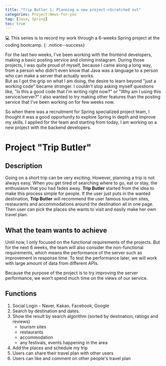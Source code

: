 ```yaml
---
title: "Trip Butler 1: Planning a new project->Scratched out"
categories: Project:News-for-you
tag: [Java, Spring]
toc: true
---
```



💻 This series is to record my work through a 6-weeks Spring project at the coding bootcamp.
{: .notice--success}


For the last two weeks, I've been working with the frontend developers, making a basic posting service and cloning instagram.
During those projects, I was quite proud of myself, because I came along a long way, from a person who didn't even know that Java was a language to a person who can make a server that actually works.  
But as I got the grip on what I am doing, the desire to learn beyond "just a working code" became stronger.
I couldn't stop asking myself questions like, "Is this a good code that I'm writing right now?" or "Why am I using this service/server?"
I also wanted to try making other features than the posting service that I've been working on for few weeks now.

So when there was a recruitment for Spring specialized project team, I thought it was a good opportunity to explore Spring in depth and improve my skills.
I applied for the team and starting from today, I am working on a new project with the backend developers.

# Project "Trip Butler"
## Description
Going on a short trip can be very exciting. However, planning a trip is not always easy.
When you get tired of searching where to go, eat or stay, the enthusiasm that you had fades away.
**Trip Butler** started from the idea to make this process simple for people.
If the user just puts in the wanted destination, **Trip Butler** will recommend the user famous tourism sites, restaurants and accommodations around the destination all in one page.
Then user can pick the places she wants to visit and easily make her own travel plan.


## What the team wants to achieve
Until now, I only focused on the functional requirements of the projects.
But for the next 6 weeks, the team will also consider the non-functional requirements, which means the performance of the server such as improvement in response time.
To test the performance later, we will work with large amount of data from different APIs.

Because the purpose of the project is to try improving the server performance, we won't spend much time on the views of our service.

## Functions
1. Social Login - Naver, Kakao, Facebook, Google
2. Search by destination and dates.
3. Show the result by search algorithm (sorted by destination, ratings and reviews)
   - tourism sites
   - restaurants 
   - accommodation 
   - any festivals, events happening in the area
4. Add the places and schedule my trip
5. Users can share their travel plan with other users
6. Users can like and comment on other people's travel plan
